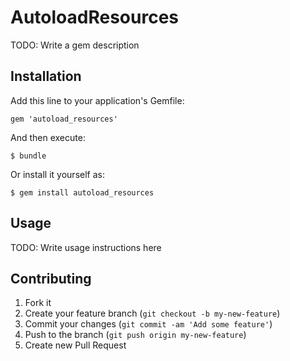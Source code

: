 # AutoloadResources

TODO: Write a gem description

## Installation

Add this line to your application's Gemfile:

    gem 'autoload_resources'

And then execute:

    $ bundle

Or install it yourself as:

    $ gem install autoload_resources

## Usage

TODO: Write usage instructions here

## Contributing

1. Fork it
2. Create your feature branch (`git checkout -b my-new-feature`)
3. Commit your changes (`git commit -am 'Add some feature'`)
4. Push to the branch (`git push origin my-new-feature`)
5. Create new Pull Request

